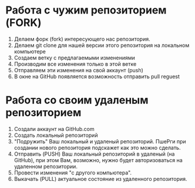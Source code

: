 # Работа с чужим репозиторием (FORK) 


1. Делаем форк (fork) интересующего нас репозитория.
2. Делаем git clone для нашей версии этого репозитория на локальном компьютере
3. Создаем ветку с предлагаемыми изменениями
4. Производим все изменения только в этой ветке
5. Отправляем эти изменения на свой аккаунт (push)
6. В окне на GitHub появляется возможность отправить pull reguest

# Работа со своим удаленым репозиторием

1. Создали аккаунт на GitHub.com
2. Создать локальный репозиторий
3. "Подружить" Ваш локальный и удаленый репозиторий. ПшеРги при создании нового репозитория подскажет как это можно сделать.
4. Отправить (PUSH) Ваш локальный репозиторий в удаленый (на GitHub), при этом Вам, возможно, нужно будет авторизоваться на удаленном репозитории.
5. Провести изменения "с другого компьютера".
6. Выкачать (PULL) актуальное состояние из удаленного репозитория.